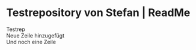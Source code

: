 Testrepository von Stefan | ReadMe
====

Testrep<br>
Neue Zeile hinzugefügt<br>
Und noch eine Zeile
